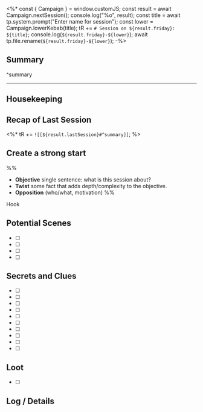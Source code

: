 <%* 
const { Campaign } = window.customJS;
const result = await Campaign.nextSession();
console.log("%o", result);
const title = await tp.system.prompt("Enter name for session");
const lower = Campaign.lowerKebab(title);
tR += `# Session on ${result.friday}: ${title}`;
console.log(`${result.friday}-${lower}`);
await tp.file.rename(`${result.friday}-${lower}`);
-%>

## Summary

^summary

---

## Housekeeping


## Recap of Last Session

<%*  tR += `![[${result.lastSession}#^summary]]`; %>

## Create a strong start
%%
- **Objective** single sentence: what is this session about?
- **Twist** some fact that adds depth/complexity to the objective.
- **Opposition** (who/what, motivation)
%%

Hook

## Potential Scenes

- [ ] 
- [ ] 
- [ ] 
- [ ] 

## Secrets and Clues

- [ ] 
- [ ] 
- [ ] 
- [ ] 
- [ ] 
- [ ] 
- [ ] 
- [ ] 
- [ ] 
- [ ] 

## Loot

- [ ] 

## Log / Details
